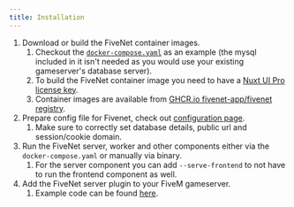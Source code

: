 ```yaml
---
title: Installation
---
```


1. Download or build the FiveNet container images.
    1. Checkout the [`docker-compose.yaml`](https://github.com/fivenet-app/fivenet/blob/main/docker-compose.yaml) as an example (the mysql included in it isn't needed as you would use your existing gameserver's database server).
    2. To build the FiveNet container image you need to have a [Nuxt UI Pro license key](https://ui.nuxt.com/pro/pricing).
    3. Container images are available from [GHCR.io fivenet-app/fivenet registry](https://github.com/fivenet-app/fivenet/pkgs/container/fivenet).
2. Prepare config file for Fivenet, check out [configuration page](./4.configuration.md).
    1. Make sure to correctly set database details, public url and session/cookie domain.
3. Run the FiveNet server, worker and other components either via the `docker-compose.yaml` or manually via binary.
    1. For the server component you can add `--serve-frontend` to not have to run the frontend component as well.
4. Add the FiveNet server plugin to your FiveM gameserver.
    1. Example code can be found [here](https://github.com/fivenet-app/fivenet/tree/main/plugins/fivem/fivenet).
